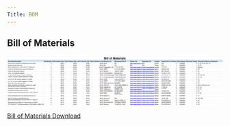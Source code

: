 ```yaml
---
Title: BOM
---
```

## Bill of Materials


<img src="https://raw.githubusercontent.com/shonha/EGR314SSH.github.io/refs/heads/main/images/BOMV2.png">

[Bill of Materials Download](https://github.com/shonha/EGR314SSH.github.io/blob/main/Documentation/EGR314%20BOM.xlsx)
